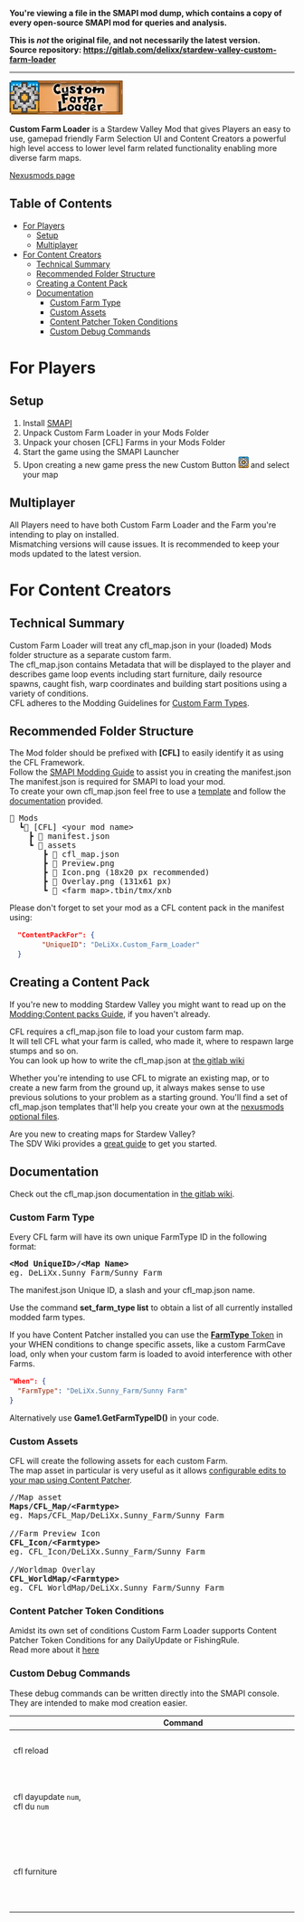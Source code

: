 **You're viewing a file in the SMAPI mod dump, which contains a copy of every open-source SMAPI mod
for queries and analysis.**

**This is _not_ the original file, and not necessarily the latest version.**  
**Source repository: https://gitlab.com/delixx/stardew-valley-custom-farm-loader**

----

<img src="Custom Farm Loader/Assets/Logo.png" alt="Logo" width="200" height="60">

<b>Custom Farm Loader</b> is a Stardew Valley Mod that gives Players an easy to use, gamepad friendly Farm Selection UI and Content Creators a powerful high level access to lower level farm related functionality enabling more diverse farm maps.

[Nexusmods page](https://www.nexusmods.com/stardewvalley/mods/13804)
<!-- TABLE OF CONTENTS -->
## Table of Contents

* [For Players](#for-players)
  * [Setup](#setup)
  * [Multiplayer](#multiplayer)
* [For Content Creators](#for-content-creators)
  * [Technical Summary](#technical-summary)
  * [Recommended Folder Structure](#recommended-folder-structure)
  * [Creating a Content Pack](#creating-a-content-pack)
  * [Documentation](#documentation)
    * [Custom Farm Type](#custom-farm-type)
    * [Custom Assets](#custom_assets)
    * [Content Patcher Token Conditions](#content-patcher-token-conditions)
    * [Custom Debug Commands](#custom-debug-commands)
# For Players

## Setup

1. Install [SMAPI](https://smapi.io/)
2. Unpack Custom Farm Loader in your Mods Folder
3. Unpack your chosen \[CFL\] Farms in your Mods Folder
4. Start the game using the SMAPI Launcher
5. Upon creating a new game press the new Custom Button <img src="Custom Farm Loader/Assets/CustomFarmIcon.png" alt="Logo" width="18" height="20"> and select your map

## Multiplayer

All Players need to have both Custom Farm Loader and the Farm you're intending to play on installed. <br>
Mismatching versions will cause issues. It is recommended to keep your mods updated to the latest version.

# For Content Creators

## Technical Summary

Custom Farm Loader will treat any cfl_map.json in your (loaded) Mods folder structure as a separate custom farm.<br>
The cfl_map.json contains Metadata that will be displayed to the player and describes game loop events including start furniture, daily resource spawns, caught fish, warp coordinates and building start positions using a variety of conditions.<br>
CFL adheres to the Modding Guidelines for [Custom Farm Types](https://stardewvalleywiki.com/Modding:Migrate_to_Stardew_Valley_1.5.5#Custom_farm_types).

## Recommended Folder Structure

The Mod folder should be prefixed with <b>[CFL]</b> to easily identify it as using the CFL Framework.<br>
Follow the [SMAPI Modding Guide](https://stardewvalleywiki.com/Modding:Modder_Guide/APIs/Manifest) to assist you in creating the manifest.json<br>
The manifest.json is required for SMAPI to load your mod.<br>
To create your own cfl_map.json feel free to use a [template](#migrating-existing-maps-to-cfl) and follow the [documentation](#documentation) provided.<br>

<pre>
📂 Mods
  ┗📂 [CFL] &lt;your mod name&gt;
    ┣ 📜 manifest.json
    ┗ 📁 assets
       ┣ 📜 cfl_map.json
       ┣ 🌆 Preview.png
       ┣ 🌆 Icon.png (18x20 px recommended)
       ┣ 🌆 Overlay.png (131x61 px)
       ┗ 📄 &lt;farm_map&gt;.tbin/tmx/xnb
</pre>

Please don't forget to set your mod as a CFL content pack in the manifest using:

```json
  "ContentPackFor": {
        "UniqueID": "DeLiXx.Custom_Farm_Loader"
  }
```

## Creating a Content Pack

If you're new to modding Stardew Valley you might want to read up on the [Modding:Content packs Guide](https://stardewvalleywiki.com/Modding:Content_packs), if you haven't already.

CFL requires a cfl_map.json file to load your custom farm map.<br>
It will tell CFL what your farm is called, who made it, where to respawn large stumps and so on.<br>
You can look up how to write the cfl_map.json at [the gitlab wiki](https://gitlab.com/delixx/stardew-valley-custom-farm-loader/-/wikis/home#table-of-contents)

Whether you're intending to use CFL to migrate an existing map, or to create a new farm from the ground up, it always makes sense to use previous solutions to your problem as a starting ground.
You'll find a set of cfl_map.json templates that'll help you create your own at the [nexusmods optional files](https://www.nexusmods.com/stardewvalley/mods/13804?tab=files).

Are you new to creating maps for Stardew Valley?<br>
The SDV Wiki provides a [great guide](https://stardewvalleywiki.com/Modding:Maps) to get you started.

## Documentation

Check out the cfl_map.json documentation in [the gitlab wiki](https://gitlab.com/delixx/stardew-valley-custom-farm-loader/-/wikis/home#table-of-contents).

### Custom Farm Type

Every CFL farm will have its own unique FarmType ID in the following format:
<pre>
<b>&lt;Mod UniqueID&gt;/&lt;Map Name&gt;</b>
eg. DeLiXx.Sunny_Farm/Sunny Farm
</pre>
The manifest.json Unique ID, a slash and your cfl_map.json name.

Use the command <b>set_farm_type list</b> to obtain a list of all currently installed modded farm types.

If you have Content Patcher installed you can use the [<b>FarmType</b> Token](https://github.com/Pathoschild/StardewMods/blob/develop/ContentPatcher/docs/author-guide/tokens.md#world) in your WHEN conditions to change specific assets, like a custom FarmCave load, only when your custom farm is loaded to avoid interference with other Farms. 
```json
"When": {
  "FarmType": "DeLiXx.Sunny_Farm/Sunny Farm"
}
```

Alternatively use <b>Game1.GetFarmTypeID()</b> in your code.

### Custom Assets
CFL will create the following assets for each custom Farm.<br>
The map asset in particular is very useful as it allows [configurable edits to your map using Content Patcher](https://github.com/Pathoschild/StardewMods/blob/develop/ContentPatcher/docs/author-guide/action-editmap.md).

<pre>
//Map asset
<b>Maps/CFL_Map/&lt;Farmtype&gt;</b>
eg. Maps/CFL_Map/DeLiXx.Sunny_Farm/Sunny Farm

//Farm Preview Icon
<b>CFL_Icon/&lt;Farmtype&gt;</b>
eg. CFL_Icon/DeLiXx.Sunny_Farm/Sunny Farm

//Worldmap Overlay
<b>CFL_WorldMap/&lt;Farmtype&gt;</b>
eg. CFL_WorldMap/DeLiXx.Sunny_Farm/Sunny Farm
</pre>

### Content Patcher Token Conditions

Amidst its own set of conditions Custom Farm Loader supports Content Patcher Token Conditions for any DailyUpdate or FishingRule.
<br>
Read more about it [here](https://gitlab.com/delixx/stardew-valley-custom-farm-loader/-/wikis/home#universal-conditions)

### Custom Debug Commands

These debug commands can be written directly into the SMAPI console.<br>They are intended to make mod creation easier.<br>

| <div style="width:600px">Command</div> |  |
| ------ | ------ |
| cfl reload       | Reloads all cached cfl_map.json data       |
| cfl dayupdate `num`,<br> cfl du `num`       | Performs all valid daily updates of the players location `num` times       |
| cfl furniture       | Prints out all furniture of the current location as json so it can be directly copied into StartFurniture        |
